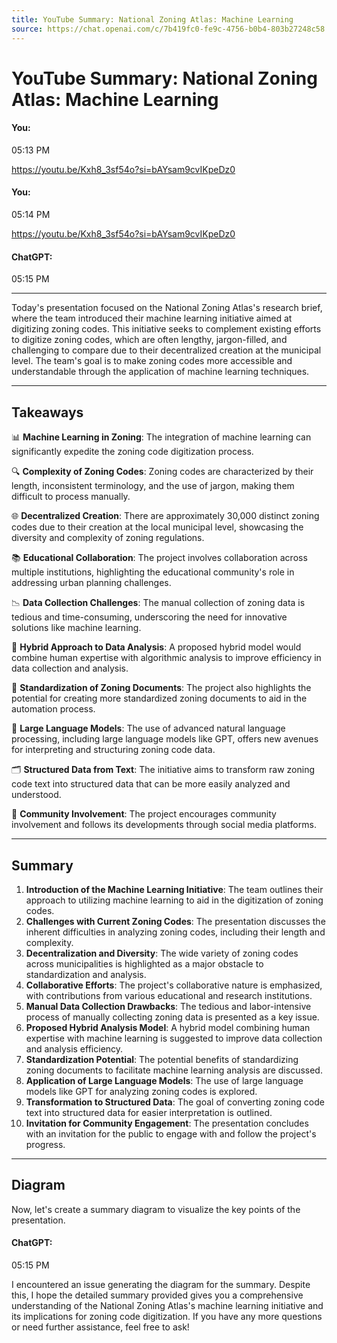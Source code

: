 ```yaml
---
title: YouTube Summary: National Zoning Atlas: Machine Learning
source: https://chat.openai.com/c/7b419fc0-fe9c-4756-b0b4-803b27248c58
---
```


# YouTube Summary: National Zoning Atlas: Machine Learning

#### You:
<time datetime="2024-02-27T22:13:45.206Z" title="2/27/2024, 5:13:45 PM">05:13 PM</time>

https://youtu.be/Kxh8_3sf54o?si=bAYsam9cvIKpeDz0

#### You:
<time datetime="2024-02-27T22:14:17.561Z" title="2/27/2024, 5:14:17 PM">05:14 PM</time>

https://youtu.be/Kxh8_3sf54o?si=bAYsam9cvIKpeDz0

#### ChatGPT:
<time datetime="2024-02-27T22:15:44.054Z" title="2/27/2024, 5:15:44 PM">05:15 PM</time>

---

Today's presentation focused on the National Zoning Atlas's research brief, where the team introduced their machine learning initiative aimed at digitizing zoning codes. This initiative seeks to complement existing efforts to digitize zoning codes, which are often lengthy, jargon-filled, and challenging to compare due to their decentralized creation at the municipal level. The team's goal is to make zoning codes more accessible and understandable through the application of machine learning techniques.

---

## Takeaways

📊 **Machine Learning in Zoning**: The integration of machine learning can significantly expedite the zoning code digitization process.

🔍 **Complexity of Zoning Codes**: Zoning codes are characterized by their length, inconsistent terminology, and the use of jargon, making them difficult to process manually.

🌐 **Decentralized Creation**: There are approximately 30,000 distinct zoning codes due to their creation at the local municipal level, showcasing the diversity and complexity of zoning regulations.

📚 **Educational Collaboration**: The project involves collaboration across multiple institutions, highlighting the educational community's role in addressing urban planning challenges.

📉 **Data Collection Challenges**: The manual collection of zoning data is tedious and time-consuming, underscoring the need for innovative solutions like machine learning.

🔄 **Hybrid Approach to Data Analysis**: A proposed hybrid model would combine human expertise with algorithmic analysis to improve efficiency in data collection and analysis.

📝 **Standardization of Zoning Documents**: The project also highlights the potential for creating more standardized zoning documents to aid in the automation process.

🔑 **Large Language Models**: The use of advanced natural language processing, including large language models like GPT, offers new avenues for interpreting and structuring zoning code data.

🗂 **Structured Data from Text**: The initiative aims to transform raw zoning code text into structured data that can be more easily analyzed and understood.

🌟 **Community Involvement**: The project encourages community involvement and follows its developments through social media platforms.

---

## Summary

1. **Introduction of the Machine Learning Initiative**: The team outlines their approach to utilizing machine learning to aid in the digitization of zoning codes.
2. **Challenges with Current Zoning Codes**: The presentation discusses the inherent difficulties in analyzing zoning codes, including their length and complexity.
3. **Decentralization and Diversity**: The wide variety of zoning codes across municipalities is highlighted as a major obstacle to standardization and analysis.
4. **Collaborative Efforts**: The project's collaborative nature is emphasized, with contributions from various educational and research institutions.
5. **Manual Data Collection Drawbacks**: The tedious and labor-intensive process of manually collecting zoning data is presented as a key issue.
6. **Proposed Hybrid Analysis Model**: A hybrid model combining human expertise with machine learning is suggested to improve data collection and analysis efficiency.
7. **Standardization Potential**: The potential benefits of standardizing zoning documents to facilitate machine learning analysis are discussed.
8. **Application of Large Language Models**: The use of large language models like GPT for analyzing zoning codes is explored.
9. **Transformation to Structured Data**: The goal of converting zoning code text into structured data for easier interpretation is outlined.
10. **Invitation for Community Engagement**: The presentation concludes with an invitation for the public to engage with and follow the project's progress.

---

## Diagram

Now, let's create a summary diagram to visualize the key points of the presentation.


#### ChatGPT:
<time datetime="2024-02-27T22:15:44.072Z" title="2/27/2024, 5:15:44 PM">05:15 PM</time>

I encountered an issue generating the diagram for the summary. Despite this, I hope the detailed summary provided gives you a comprehensive understanding of the National Zoning Atlas's machine learning initiative and its implications for zoning code digitization. If you have any more questions or need further assistance, feel free to ask!
